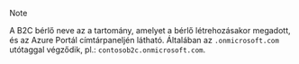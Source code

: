 > [!NOTE]
> A B2C bérlő neve az a tartomány, amelyet a bérlő létrehozásakor megadott, és az Azure Portál címtárpaneljén látható.  Általában az `.onmicrosoft.com` utótaggal végződik, pl.: `contosob2c.onmicrosoft.com`.
> 
> 



<!--HONumber=Feb17_HO2-->


